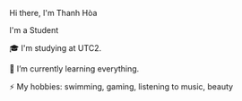 Hi there, I'm Thanh Hòa

I'm a Student

🎓 I'm studying at UTC2.

🌱 I’m currently learning everything.

⚡ My hobbies: swimming, gaming, listening to music, beauty
